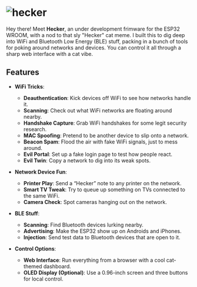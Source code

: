#                                                                     ![hecker](https://github.com/user-attachments/assets/a9919445-ef0e-4691-8d77-8e351f288909)



                                                                                  

Hey there! Meet **Hecker**, an under development frimware for the ESP32 WROOM, with a nod to that sly "Hecker" cat meme. I built this to dig deep into WiFi and Bluetooth Low Energy (BLE) stuff, packing in a bunch of tools for poking around networks and devices. You can control it all through a sharp web interface with a cat vibe.

## Features

- **WiFi Tricks**:
  - **Deauthentication**: Kick devices off WiFi to see how networks handle it.
  - **Scanning**: Check out what WiFi networks are floating around nearby.
  - **Handshake Capture**: Grab WiFi handshakes for some legit security research.
  - **MAC Spoofing**: Pretend to be another device to slip onto a network.
  - **Beacon Spam**: Flood the air with fake WiFi signals, just to mess around.
  - **Evil Portal**: Set up a fake login page to test how people react.
  - **Evil Twin**: Copy a network to dig into its weak spots.

- **Network Device Fun**:
  - **Printer Play**: Send a “Hecker” note to any printer on the network.
  - **Smart TV Tweak**: Try to queue up something on TVs connected to the same WiFi.
  - **Camera Check**: Spot cameras hanging out on the network.

- **BLE Stuff**:
  - **Scanning**: Find Bluetooth devices lurking nearby.
  - **Advertising**: Make the ESP32 show up on Androids and iPhones.
  - **Injection**: Send test data to Bluetooth devices that are open to it.

- **Control Options**:
  - **Web Interface**: Run everything from a browser with a cool cat-themed dashboard.
  - **OLED Display (Optional)**: Use a 0.96-inch screen and three buttons for local control.
